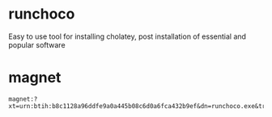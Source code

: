 # runchoco

Easy to use tool for installing cholatey, post installation of essential and popular software

# magnet

```
magnet:?xt=urn:btih:b8c1128a96ddfe9a0a445b08c6d0a6fca432b9ef&dn=runchoco.exe&tr=udp%3a%2f%2ftracker.publicbt.com%3a80&tr=udp%3a%2f%2ftracker.istole.it%3a80&tr=http%3a%2f%2ftracker.burnbit.com%3a6969%2fannounce&tr=udp%3a%2f%2ftracker.ccc.de%3a80&tr=udp%3a%2f%2ftracker.openbittorrent.com%3a80&ws=https%3a%2f%2fdl.dropbox.com%2fs%2fsmmy4lk6vlw004t%2frunchoco.exe
```
